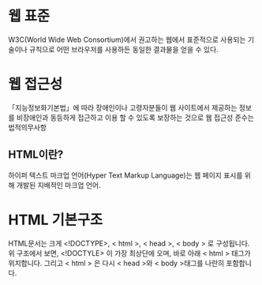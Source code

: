 # 웹 표준 #
W3C(World Wide Web Consortium)에서 권고하는 웹에서 표준적으로 사용되는 기술이나 규칙으로 어떤 브라우저를 사용하든 동일한 결과물을 얻을 수 있다.

# 웹 접근성 #
「지능정보화기본법」에 따라 장애인이나 고령자분들이 웹 사이트에서 제공하는 정보를 비장애인과 동등하게 접근하고 이용 할 수 있도록 보장하는 것으로 웹 접근성 준수는 법적의무사항

## HTML이란?
하이퍼 텍스트 마크업 언어(Hyper Text Markup Language)는 웹 페이지 표시를 위해 개발된 지배적인 마크업 언어.

# HTML 기본구조 #
HTML문서는 크게 <!DOCTYPE>, < html >, < head >, < body > 로 구성됩니다. 위 구조에서 보면, <!DOCTYLE> 이 가장 최상단에 오며, 바로 아래 < html > 태그가 위치합니다. 그리고 < html > 은 다시 < head >와 < body >태그를 나란히 포함합니다.
